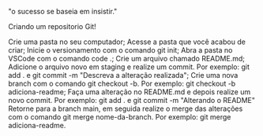 "o sucesso se baseia em insistir."

Criando um repositorio Git!

Crie uma pasta no seu computador;
Acesse a pasta que você acabou de criar;
Inicie o versionamento com o comando git init;
Abra a pasta no VSCode com o comando code .;
Crie um arquivo chamado README.md;
Adicione o arquivo novo em staging e realize um commit. Por exemplo: git add . e git commit -m "Descreva a alteração realizada";
Crie uma nova branch com o comando git checkout -b. Por exemplo: git checkout -b adiciona-readme;
Faça uma alteração no README.md e depois realize um novo commit. Por exemplo: git add . e git commit -m "Alterando o README"
Retorne para a branch main, em seguida realize o merge das alterações com o comando git merge nome-da-branch. Por exemplo: 
git merge adiciona-readme.